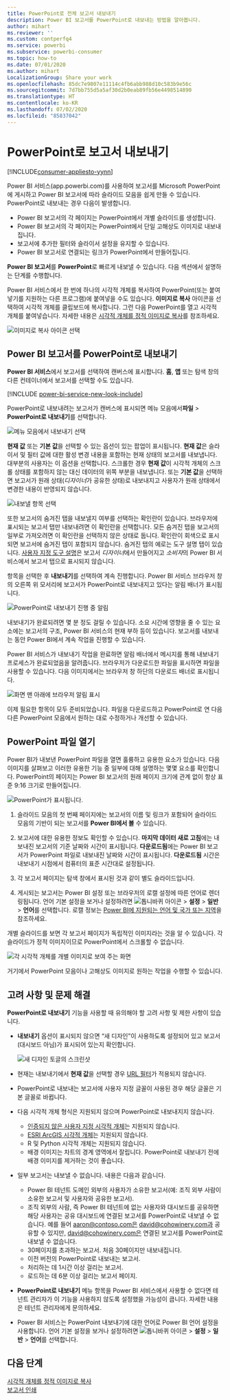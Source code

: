 ```yaml
---
title: PowerPoint로 전체 보고서 내보내기
description: Power BI 보고서를 PowerPoint로 내보내는 방법을 알아봅니다.
author: mihart
ms.reviewer: ''
ms.custom: contperfq4
ms.service: powerbi
ms.subservice: powerbi-consumer
ms.topic: how-to
ms.date: 07/01/2020
ms.author: mihart
LocalizationGroup: Share your work
ms.openlocfilehash: 85dc7e9807e11114c4fb6abb988d10c583b9e56c
ms.sourcegitcommit: 7d7bb755d5a5af30d2b0eab89fb56e4498514890
ms.translationtype: HT
ms.contentlocale: ko-KR
ms.lasthandoff: 07/02/2020
ms.locfileid: "85837042"
---
```

# <a name="export-reports-to-powerpoint"></a>PowerPoint로 보고서 내보내기

[!INCLUDE[consumer-appliesto-yynn](../includes/consumer-appliesto-yynn.md)]


Power BI 서비스(app.powerbi.com)를 사용하여 보고서를 Microsoft PowerPoint에 게시하고 Power BI 보고서에 따라 슬라이드 모음을 쉽게 만들 수 있습니다. PowerPoint로 내보내는 경우 다음이 발생합니다.

* Power BI 보고서의 각 페이지는 PowerPoint에서 개별 슬라이드를 생성합니다.
* Power BI 보고서의 각 페이지는 PowerPoint에서 단일 고해상도 이미지로 내보내집니다.
* 보고서에 추가한 필터와 슬라이서 설정을 유지할 수 있습니다.
* Power BI 보고서로 연결되는 링크가 PowerPoint에서 만들어집니다.

**Power BI 보고서**를 **PowerPoint**로 빠르게 내보낼 수 있습니다. 다음 섹션에서 설명하는 단계를 수행합니다.

Power BI 서비스에서 한 번에 하나의 시각적 개체를 복사하여 PowerPoint(또는 붙여넣기를 지원하는 다른 프로그램)에 붙여넣을 수도 있습니다. **이미지로 복사** 아이콘을 선택하여 시각적 개체를 클립보드에 복사합니다. 그런 다음 PowerPoint를 열고 시각적 개체를 붙여넣습니다. 자세한 내용은 [시각적 개체를 정적 이미지로 복사](../visuals/power-bi-visualization-copy-paste.md)를 참조하세요.

![이미지로 복사 아이콘 선택](media/end-user-powerpoint/power-bi-copy.png)

## <a name="export-your-power-bi-report-to-powerpoint"></a>Power BI 보고서를 PowerPoint로 내보내기
**Power BI 서비스**에서 보고서를 선택하여 캔버스에 표시합니다. **홈**, **앱** 또는 탐색 창의 다른 컨테이너에서 보고서를 선택할 수도 있습니다.

[!INCLUDE [power-bi-service-new-look-include](../includes/power-bi-service-new-look-include.md)]

PowerPoint로 내보내려는 보고서가 캔버스에 표시되면 메뉴 모음에서**파일** > **PowerPoint로 내보내기**를 선택합니다.

![메뉴 모음에서 내보내기 선택](media/end-user-powerpoint/power-bi-export.png)

**현재 값** 또는 **기본 값**을 선택할 수 있는 옵션이 있는 팝업이 표시됩니다. **현재 값**은 슬라이서 및 필터 값에 대한 활성 변경 내용을 포함하는 현재 상태의 보고서를 내보냅니다.  대부분의 사용자는 이 옵션을 선택합니다. 스크롤한 경우 **현재 값**이 시각적 개체의 스크롤 상태를 포함하지 않는 대신 데이터의 위쪽 부분을 내보냅니다. 또는 **기본 값**을 선택하면 보고서가 원래 상태(*디자이너*가 공유한 상태)로 내보내지고 사용자가 원래 상태에서 변경한 내용이 반영되지 않습니다.

![내보낼 항목 선택](media/end-user-powerpoint/power-bi-current-values.png)
 
또한 보고서의 숨겨진 탭을 내보낼지 여부를 선택하는 확인란이 있습니다. 브라우저에 표시되는 보고서 탭만 내보내려면 이 확인란을 선택합니다. 모든 숨겨진 탭을 보고서의 일부로 가져오려면 이 확인란을 선택하지 않은 상태로 둡니다. 확인란이 회색으로 표시되면 보고서에 숨겨진 탭이 포함되지 않습니다. 숨겨진 탭의 예로는 도구 설명 탭이 있습니다. [사용자 지정 도구 설명](../create-reports/desktop-tooltips.md)은 보고서 *디자이너*에서 만들어지고 *소비자*의 Power BI 서비스에서 보고서 탭으로 표시되지 않습니다. 

항목을 선택한 후 **내보내기**를 선택하여 계속 진행합니다. Power BI 서비스 브라우저 창의 오른쪽 위 모서리에 보고서가 PowerPoint로 내보내지고 있다는 알림 배너가 표시됩니다. 



![PowerPoint로 내보내기 진행 중 알림](media/end-user-powerpoint/power-bi-export-progress.png)

내보내기가 완료되려면 몇 분 정도 걸릴 수 있습니다. 소요 시간에 영향을 줄 수 있는 요소에는 보고서의 구조, Power BI 서비스의 현재 부하 등이 있습니다. 보고서를 내보내는 동안 Power BI에서 계속 작업을 진행할 수 있습니다.

Power BI 서비스가 내보내기 작업을 완료하면 알림 배너에서 메시지를 통해 내보내기 프로세스가 완료되었음을 알려줍니다. 브라우저가 다운로드한 파일을 표시하면 파일을 사용할 수 있습니다. 다음 이미지에서는 브라우저 창 하단의 다운로드 배너로 표시됩니다.

![화면 맨 아래에 브라우저 알림 표시](media/end-user-powerpoint/power-bi-browsers.png)

이제 필요한 항목이 모두 준비되었습니다. 파일을 다운로드하고 PowerPoint로 연 다음 다른 PowerPoint 모음에서 원하는 대로 수정하거나 개선할 수 있습니다.

## <a name="open-the-powerpoint-file"></a>PowerPoint 파일 열기
Power BI가 내보낸 PowerPoint 파일을 열면 훌륭하고 유용한 요소가 있습니다. 다음 이미지를 살펴보고 이러한 유용한 기능 중 일부에 대해 설명하는 몇몇 요소를 확인합니다. PowerPoint의 페이지는 Power BI 보고서의 원래 페이지 크기에 관계 없이 항상 표준 9:16 크기로 만들어집니다.

![PowerPoint가 표시됩니다.](media/end-user-powerpoint/power-bi-powerpoint-numbered.png)

1. 슬라이드 모음의 첫 번째 페이지에는 보고서의 이름 및 링크가 포함되어 슬라이드 모음의 기반이 되는 보고서를 **Power BI에서 볼** 수 있습니다.
2. 보고서에 대한 유용한 정보도 확인할 수 있습니다. **마지막 데이터 새로 고침**에는 내보내진 보고서의 기준 날짜와 시간이 표시됩니다. **다운로드됨**에는 Power BI 보고서가 PowerPoint 파일로 내보내진 날짜와 시간이 표시됩니다. **다운로드됨** 시간은 내보내기 시점에서 컴퓨터의 표준 시간대로 설정됩니다.


3. 각 보고서 페이지는 탐색 창에서 표시된 것과 같이 별도 슬라이드입니다. 
4. 게시되는 보고서는 Power BI 설정 또는 브라우저의 로캘 설정에 따른 언어로 렌더링됩니다. 언어 기본 설정을 보거나 설정하려면 ![톱니바퀴 아이콘](media/end-user-powerpoint/power-bi-settings-icon.png) > **설정** > **일반** > **언어**를 선택합니다. 로캘 정보는 [Power BI에 지원되는 언어 및 국가 또는 지역](../fundamentals/supported-languages-countries-regions.md)을 참조하세요.


개별 슬라이드를 보면 각 보고서 페이지가 독립적인 이미지라는 것을 알 수 있습니다. 각 슬라이드가 정적 이미지이므로 PowerPoint에서 스크롤할 수 없습니다.

![각 시각적 개체를 개별 이미지로 보여 주는 화면](media/end-user-powerpoint/power-bi-images.png)

거기에서 PowerPoint 모음이나 고해상도 이미지로 원하는 작업을 수행할 수 있습니다.

## <a name="considerations-and-troubleshooting"></a>고려 사항 및 문제 해결
**PowerPoint로 내보내기** 기능을 사용할 때 유의해야 할 고려 사항 및 제한 사항이 있습니다.
 

* **내보내기** 옵션이 표시되지 않으면 “새 디자인”이 사용하도록 설정되어 있고 보고서(대시보드 아님)가 표시되어 있는지 확인합니다.

    ![새 디자인 토글의 스크린샷](media/end-user-powerpoint/power-bi-new-look.png)

* 현재는 내보내기에서 **현재 값**을 선택할 경우 [URL 필터](../collaborate-share/service-url-filters.md)가 적용되지 않습니다.

* PowerPoint로 내보내는 보고서에 사용자 지정 글꼴이 사용된 경우 해당 글꼴은 기본 글꼴로 바뀝니다.

* 다음 시각적 개체 형식은 지원되지 않으며 PowerPoint로 내보내지지 않습니다.
   - [인증되지 않은 사용자 지정 시각적 개체](../developer/visuals/power-bi-custom-visuals-certified.md)는 지원되지 않습니다. 
   - [ESRI ArcGIS 시각적 개체](../visuals/power-bi-visualizations-arcgis.md)는 지원되지 않습니다.
   - R 및 Python 시각적 개체는 지원되지 않습니다.
   - 배경 이미지는 차트의 경계 영역에서 잘립니다. PowerPoint로 내보내기 전에 배경 이미지를 제거하는 것이 좋습니다.

* 일부 보고서는 내보낼 수 없습니다. 내용은 다음과 같습니다.
    - Power BI 테넌트 도메인 외부의 사용자가 소유한 보고서(예: 조직 외부 사람이 소유한 보고서 및 사용자와 공유한 보고서).
    - 조직 외부의 사람, 즉 Power BI 테넌트에 없는 사용자와 대시보드를 공유하면 해당 사용자는 공유 대시보드에 연결된 보고서를 PowerPoint로 내보낼 수 없습니다. 예를 들어 aaron@contoso.com은 david@cohowinery.com과 공유할 수 있지만, david@cohowinery.com은 연결된 보고서를 PowerPoint로 내보낼 수 없습니다.
    - 30페이지를 초과하는 보고서. 처음 30페이지만 내보내집니다.
    - 이전 버전의 PowerPoint로 내보내는 보고서.
    - 처리하는 데 1시간 이상 걸리는 보고서. 
    - 로드하는 데 6분 이상 걸리는 보고서 페이지. 

* **PowerPoint로 내보내기** 메뉴 항목을 Power BI 서비스에서 사용할 수 없다면 테넌트 관리자가 이 기능을 사용하지 않도록 설정했을 가능성이 큽니다. 자세한 내용은 테넌트 관리자에게 문의하세요.
* Power BI 서비스는 PowerPoint 내보내기에 대한 언어로 Power BI 언어 설정을 사용합니다. 언어 기본 설정을 보거나 설정하려면 ![톱니바퀴 아이콘](media/end-user-powerpoint/power-bi-settings-icon.png) > **설정** > **일반** > **언어**를 선택합니다.



## <a name="next-steps"></a>다음 단계
[시각적 개체를 정적 이미지로 복사](../visuals/power-bi-visualization-copy-paste.md)    
[보고서 인쇄](end-user-print.md)
